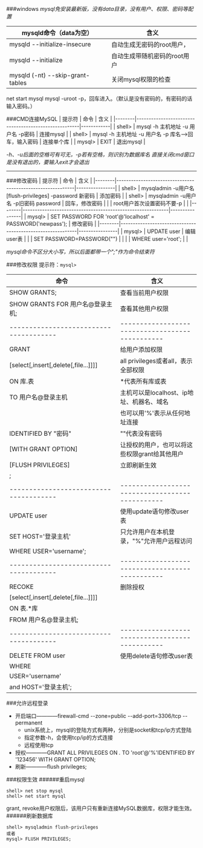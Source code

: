 ###windows
*mysql免安装最新版，没有data目录，没有用户、权限、密码等配置*

|      mysqld命令（data为空）      |             含义             |
|----------------------------------|------------------------------|
| mysqld --initialize-insecure     | 自动生成无密码的root用户，   |
| mysqld --initialize              | 自动生成带随机密码的root用户 |
| mysqld (-nt) --skip-grant-tables | 关闭mysql权限的检查          |

net start mysql
mysql -uroot -p，回车进入。（默认是没有密码的，有密码的话输入密码。）

###CMD连接MySQL
| 提示符 |                         命令                         |    含义    |
|--------|------------------------------------------------------|------------|
| shell> | mysql -h 主机地址 -u 用户名 -p密码                   | 连接mysql  |
| shell> | mysql -h 主机地址 -u 用户名 -p 库名-->回车，输入密码 | 连接单个库 |
| mysql> | EXIT                                                 | 退出mysql  |

*-h、-u后面的空格可有可无，-p若有空格，则识别为数据库名*
*直接关闭cmd窗口是没有退出的，要输入exit才会退出*

---
###修改密码
| 提示符 |                            命令                            |      含义      |
|--------|------------------------------------------------------------|----------------|
| shell> | mysqladmin -u用户名 [flush-privileges] -password 新密码    | 添加密码       |
| shell> | mysqladmin -u用户名 -p旧密码 password                      | 回车，修改密码 |
|        | root用户首次设置密码不要-p                                 |                |
|--------|------------------------------------------------------------|----------------|
| mysql> | SET PASSWORD FOR 'root'@'localhost' = PASSWORD('newpass'); | 修改密码       |
|--------|------------------------------------------------------------|----------------|
| mysql> | UPDATE user                                                | 编辑user表     |
|        | SET PASSWORD=PASSWORD("")                                  |                |
|        | WHERE user='root';                                         |                |

*mysql命令不区分大小写，所以后面都带一个";"作为命令结束符*

###修改权限
提示符：`mysql>`

|                 命令                 |                      含义                     |
|--------------------------------------|-----------------------------------------------|
| SHOW GRANTS;                         | 查看当前用户权限                              |
| SHOW GRANTS FOR 用户名@登录主机;     | 查看其他用户权限                              |
|--------------------------------------|-----------------------------------------------|
| GRANT                                | 给用户添加权限                                |
| [select[,insert[,delete[,file...]]]] | all privileges或者all，表示全部权限           |
| ON 库.表                             | *代表所有库或表                               |
| TO 用户名@登录主机                   | 主机可以是localhost、ip地址、机器名、域名     |
|                                      | 也可以用'%'表示从任何地址连接                 |
| IDENTIFIED BY \"密码\"               | \"\"代表没有密码                              |
| [WITH GRANT OPTION]                  | 让授权的用户，也可以将这些权限grant给其他用户 |
| [FLUSH PRIVILEGES]                   | 立即刷新生效                                  |
| ;                                    |                                               |
|--------------------------------------|-----------------------------------------------|
| UPDATE user                          | 使用update语句修改user表                      |
| SET HOST='登录主机'                  | 只允许用户在本机登录，"%"允许用户远程访问     |
| WHERE USER='username';               |                                               |
|--------------------------------------|-----------------------------------------------|
| RECOKE                               | 删除授权                                      |
| [select[,insert[,delete[,file...]]]] |                                               |
| ON 表.*库                            |                                               |
| FROM 用户名@登录主机;                |                                               |
|--------------------------------------|-----------------------------------------------|
| DELETE FROM user                     | 使用delete语句修改user表                      |
| WHERE                                |                                               |
| USER='username'                      |                                               |
| and HOST='登录主机';                 |                                               |

###允许远程登录
- 开启端口————firewall-cmd --zone=public --add-port=3306/tcp --permanent
    + unix系统上，mysql的登陆方式有两种，分别是socket和tcp/ip方式登陆
    + 指定参数-h，会使用tcp/ip的方式连接
    + 远程使用tcp
- 授权————GRANT ALL PRIVILEGES ON *.* TO 'root'@'%'IDENTIFIED BY '123456' WITH GRANT OPTION;
- 刷新————flush privileges;


###权限生效
######重启mysql
```
shell> net stop mysql
shell> net start mysql
```
grant, revoke用户权限后，该用户只有重新连接MySQL数据库，权限才能生效。
######刷新数据库
```
shell> mysqladmin flush-privileges
或者
mysql> FLUSH PRIVILEGES;
```